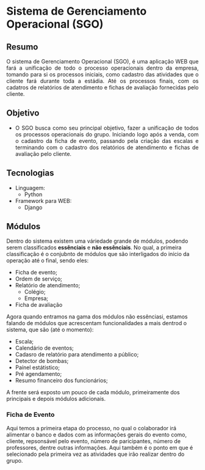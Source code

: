 # Sistema de Gerenciamento Operacional (SGO)

## Resumo
<p align='justify'>
O sistema de Gerenciamento Operacional (SGO), é uma aplicação WEB que fará a unificação de todo o processo operacionais dentro da empresa, tomando para si os processos iniciais, como cadastro das  atividades que o cliente fará durante toda a estádia. Até os processos finais, com os cadatros de relatórios de atendimento e fichas de avaliação fornecidas pelo cliente.
</p>

## Objetivo
- <p align='justify'> O SGO busca como seu principal objetivo, fazer a unificação de todos os processos operacionais do grupo. Iniciando logo após a venda, com o cadastro da ficha de evento, passando pela criação das escalas e terminando com o cadastro dos relatórios de atendimento e fichas de avaliação pelo cliente.
</p>

## Tecnologias
- Linguagem:
  - Python
- Framework para WEB:
  - Django

## Módulos
<p>Dentro do sistema existem uma váriedade grande de módulos, podendo serem classificados
<b>essênciais</b> e <b>não essênciais</b>. No qual, a primeira classificação é o conjubnto
de módulos que são interligados do início da operação até o final, sendo eles:
</p>

- Ficha de evento;
- Ordem de serviço;
- Relatório de atendimento;
  - Colégio;
  - Empresa;
- Ficha de avaliação

<p>Agora quando entramos na gama dos módulos não essênciasi, estamos falando de módulos
que acrescentam funcionalidades a mais dentrod o sistema, que são (até o momento):</p>

- Escala;
- Calendário de eventos;
- Cadasro de relatório para atendimento a público;
- Detector de bombas;
- Paínel estátistico;
- Pré agendamento;
- Resumo financeiro dos funcionários;

<p>A frente será exposto um pouco de cada módulo, primeiramente dos principais e depois
módulos adicionais.</p>

### Ficha de Evento
Aqui temos a primeira etapa do processo, no qual o colaborador irá alimentar o banco e dados
com as informações gerais do evento como, cliente, repsonsável pelo evento, número de paricipantes, 
número de professores, dentre outras informações. Aqui também é o ponto em que é selecionado pela
primeira vez as atividades que irão realizar dentro do grupo.
